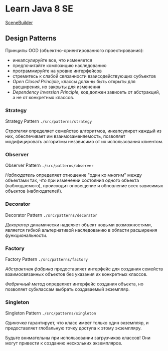 # Learn Java 8 SE

[SceneBuilder](https://gluonhq.com/products/scene-builder/)

## Design Patterns

Принципы OOD (объектно-ориентированного проектирования):
- инкапсулируйте все, что изменяется
- предпочитайте композицию наследованию
- программируйте на уровне интерфейсов
- стремитесь к слабой связанности взаисодействующих субъектов
- *Open Closed Principle*, классы должны быть открыты для расширения, но закрыты для изменения
- *Dependency Inversion Principle*, код должен зависеть от абстракций, а не от конкретных классов.

### Strategy

Strategy Pattern `./src/patterns/strategy`

*Стратегия* определяет семейство алгоритмов, инкапсулирет каждый из них, обеспечивает им взаимозаменяемость, позволяет модифицировать алгоритмы независимо от их использования клиентом.

### Observer

Observer Pattern `./src/patterns/observer`

*Наблюдатель* определяет отношение "один ко многим" между объектами так, что при изменении состояния одного объекта (наблюдаемого), происходит оповещение и обновление всех зависимых объектов (наблюдателей).

### Decorator

Decorator Pattern `./src/patterns/decorator`

*Декоратор* динамически наделяет объект новыми возможностями, является гибкой альтернативой наследованию в области расширения функциональности.

### Factory

Factory Pattern `./src/patterns/factory`

*Абстрактная фабрика* предоставляет интерфейс для создания семейств взаимосвязанных объектов без указания их конкретных классов.

*Фабричный метод* определяет интерфейс создания объекта, но позволяет субклассам выбрать создаваемый экземпляр.

### Singleton

Singleton Pattern `./src/patterns/singleton`

*Одиночка* гарантирует, что класс имеет только один экземпляр, и предоставляет глобальную точку доступа к этому экземпляру.

Будьте внимательны при использовании загрузчиков классов! Они могут привести к созданию нескольких экземпляров.
